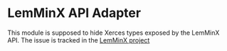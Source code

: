 # LemMinX API Adapter

This module is supposed to hide Xerces types exposed by the LemMinX API.
The issue is tracked in the [LemMinX project](https://github.com/eclipse/lemminx/issues/642)
